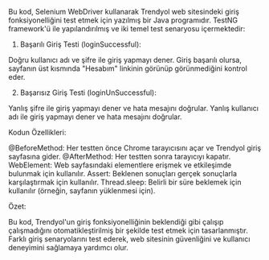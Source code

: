 Bu kod, Selenium WebDriver kullanarak Trendyol web sitesindeki giriş fonksiyonelliğini test etmek için yazılmış bir Java programıdır. TestNG framework'ü ile yapılandırılmış ve iki temel test senaryosu içermektedir:


1. Başarılı Giriş Testi (loginSuccessful):

Doğru kullanıcı adı ve şifre ile giriş yapmayı dener.
Giriş başarılı olursa, sayfanın üst kısmında "Hesabım" linkinin görünüp görünmediğini kontrol eder.


2. Başarısız Giriş Testi (loginUnSuccessful):

Yanlış şifre ile giriş yapmayı dener ve hata mesajını doğrular.
Yanlış kullanıcı adı ile giriş yapmayı dener ve hata mesajını doğrular.



Kodun Özellikleri:

@BeforeMethod: Her testten önce Chrome tarayıcısını açar ve Trendyol giriş sayfasına gider.
@AfterMethod: Her testten sonra tarayıcıyı kapatır.
WebElement: Web sayfasındaki elementlere erişmek ve etkileşimde bulunmak için kullanılır.
Assert: Beklenen sonuçları gerçek sonuçlarla karşılaştırmak için kullanılır.
Thread.sleep: Belirli bir süre beklemek için kullanılır (örneğin, sayfanın yüklenmesi için).



Özet:

Bu kod, Trendyol'un giriş fonksiyonelliğinin beklendiği gibi çalışıp çalışmadığını otomatikleştirilmiş bir şekilde test etmek için tasarlanmıştır. Farklı giriş senaryolarını test ederek, web sitesinin güvenliğini ve kullanıcı deneyimini sağlamaya yardımcı olur.
